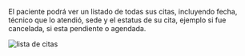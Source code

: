 El paciente podrá ver un listado de todas sus citas, incluyendo fecha, técnico que lo atendió, sede y el estatus de su cita, ejemplo si fue cancelada, si esta pendiente o agendada.

![lista de citas](https://s3-us-west-2.amazonaws.com/andarwiki/lista_citas.jpg)